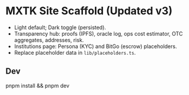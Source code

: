 # MXTK Site Scaffold (Updated v3)
- Light default; Dark toggle (persisted).
- Transparency hub: proofs (IPFS), oracle log, ops cost estimator, OTC aggregates, addresses, risk.
- Institutions page: Persona (KYC) and BitGo (escrow) placeholders.
- Replace placeholder data in `lib/placeholders.ts`.
## Dev
pnpm install && pnpm dev
